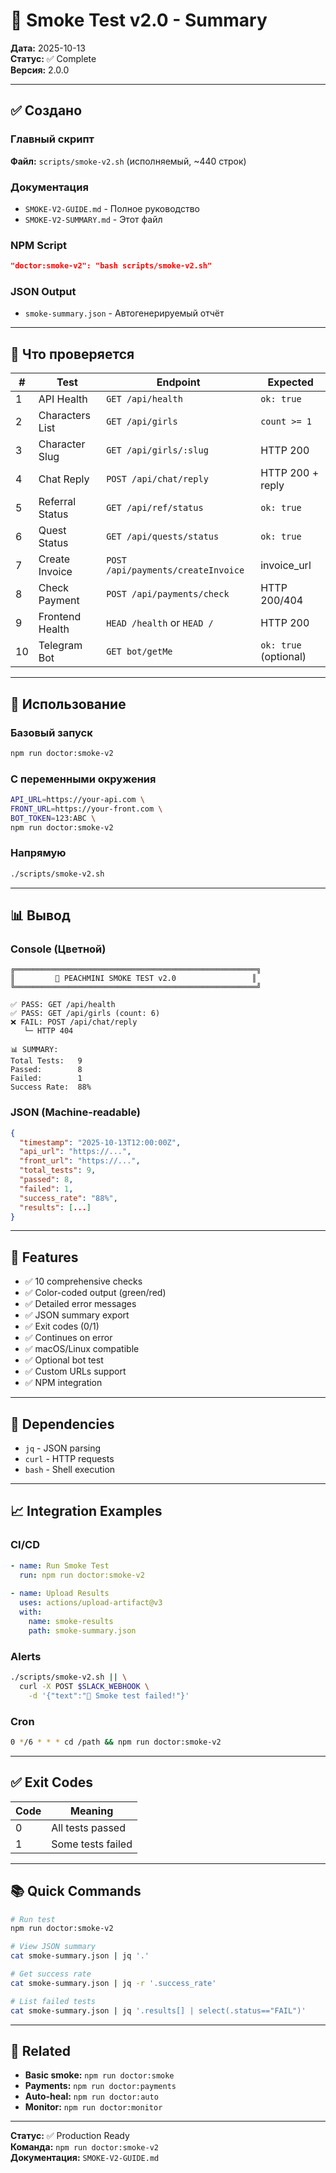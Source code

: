 # 🧪 Smoke Test v2.0 - Summary

**Дата:** 2025-10-13  
**Статус:** ✅ Complete  
**Версия:** 2.0.0

---

## ✅ Создано

### Главный скрипт
**Файл:** `scripts/smoke-v2.sh` (исполняемый, ~440 строк)

### Документация
- `SMOKE-V2-GUIDE.md` - Полное руководство
- `SMOKE-V2-SUMMARY.md` - Этот файл

### NPM Script
```json
"doctor:smoke-v2": "bash scripts/smoke-v2.sh"
```

### JSON Output
- `smoke-summary.json` - Автогенерируемый отчёт

---

## 🧪 Что проверяется

| # | Test | Endpoint | Expected |
|---|------|----------|----------|
| 1 | API Health | `GET /api/health` | `ok: true` |
| 2 | Characters List | `GET /api/girls` | `count >= 1` |
| 3 | Character Slug | `GET /api/girls/:slug` | HTTP 200 |
| 4 | Chat Reply | `POST /api/chat/reply` | HTTP 200 + reply |
| 5 | Referral Status | `GET /api/ref/status` | `ok: true` |
| 6 | Quest Status | `GET /api/quests/status` | `ok: true` |
| 7 | Create Invoice | `POST /api/payments/createInvoice` | invoice_url |
| 8 | Check Payment | `POST /api/payments/check` | HTTP 200/404 |
| 9 | Frontend Health | `HEAD /health` or `HEAD /` | HTTP 200 |
| 10 | Telegram Bot | `GET bot/getMe` | `ok: true` (optional) |

---

## 🚀 Использование

### Базовый запуск
```bash
npm run doctor:smoke-v2
```

### С переменными окружения
```bash
API_URL=https://your-api.com \
FRONT_URL=https://your-front.com \
BOT_TOKEN=123:ABC \
npm run doctor:smoke-v2
```

### Напрямую
```bash
./scripts/smoke-v2.sh
```

---

## 📊 Вывод

### Console (Цветной)
```
╔══════════════════════════════════════════════════════╗
║         🍑 PEACHMINI SMOKE TEST v2.0                 ║
╚══════════════════════════════════════════════════════╝

✅ PASS: GET /api/health
✅ PASS: GET /api/girls (count: 6)
❌ FAIL: POST /api/chat/reply
   └─ HTTP 404

📊 SUMMARY:
Total Tests:   9
Passed:        8
Failed:        1
Success Rate:  88%
```

### JSON (Machine-readable)
```json
{
  "timestamp": "2025-10-13T12:00:00Z",
  "api_url": "https://...",
  "front_url": "https://...",
  "total_tests": 9,
  "passed": 8,
  "failed": 1,
  "success_rate": "88%",
  "results": [...]
}
```

---

## 🎨 Features

- ✅ 10 comprehensive checks
- ✅ Color-coded output (green/red)
- ✅ Detailed error messages
- ✅ JSON summary export
- ✅ Exit codes (0/1)
- ✅ Continues on error
- ✅ macOS/Linux compatible
- ✅ Optional bot test
- ✅ Custom URLs support
- ✅ NPM integration

---

## 🔧 Dependencies

- `jq` - JSON parsing
- `curl` - HTTP requests
- `bash` - Shell execution

---

## 📈 Integration Examples

### CI/CD
```yaml
- name: Run Smoke Test
  run: npm run doctor:smoke-v2
  
- name: Upload Results
  uses: actions/upload-artifact@v3
  with:
    name: smoke-results
    path: smoke-summary.json
```

### Alerts
```bash
./scripts/smoke-v2.sh || \
  curl -X POST $SLACK_WEBHOOK \
    -d '{"text":"🚨 Smoke test failed!"}'
```

### Cron
```bash
0 */6 * * * cd /path && npm run doctor:smoke-v2
```

---

## ✅ Exit Codes

| Code | Meaning |
|------|---------|
| 0 | All tests passed |
| 1 | Some tests failed |

---

## 📚 Quick Commands

```bash
# Run test
npm run doctor:smoke-v2

# View JSON summary
cat smoke-summary.json | jq '.'

# Get success rate
cat smoke-summary.json | jq -r '.success_rate'

# List failed tests
cat smoke-summary.json | jq '.results[] | select(.status=="FAIL")'
```

---

## 🔗 Related

- **Basic smoke:** `npm run doctor:smoke`
- **Payments:** `npm run doctor:payments`
- **Auto-heal:** `npm run doctor:auto`
- **Monitor:** `npm run doctor:monitor`

---

**Статус:** ✅ Production Ready  
**Команда:** `npm run doctor:smoke-v2`  
**Документация:** `SMOKE-V2-GUIDE.md`

